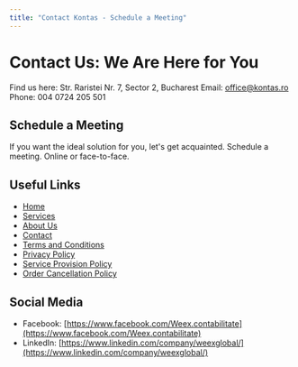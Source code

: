 ```yaml
---
title: "Contact Kontas - Schedule a Meeting"
---
```

<!-- Hreflang tags for SEO -->
<!--
<link rel="alternate" href="https://kontas.ro/en/contact/" hreflang="en-RO" />
<link rel="alternate" href="https://kontas.ro/contact/" hreflang="ro-RO" />
<link rel="alternate" href="https://kontas.ro/en/contact/" hreflang="x-default" />
-->

# Contact Us: We Are Here for You

Find us here: Str. Raristei Nr. 7, Sector 2, Bucharest
Email: office@kontas.ro
Phone: 004 0724 205 501

## Schedule a Meeting

If you want the ideal solution for you, let's get acquainted. Schedule a meeting. Online or face-to-face.

## Useful Links

*   [Home](/en/index.md)
*   [Services](/en/services.md)
*   [About Us](/en/about-us.md)
*   [Contact](/en/contact.md)
*   [Terms and Conditions](/en/terms-and-conditions/)
*   [Privacy Policy](/en/privacy-policy/)
*   [Service Provision Policy](/en/service-provision-policy/)
*   [Order Cancellation Policy](/en/order-cancellation-policy/)

## Social Media

*   Facebook: [https://www.facebook.com/Weex.contabilitate](https://www.facebook.com/Weex.contabilitate)
*   LinkedIn: [https://www.linkedin.com/company/weexglobal/](https://www.linkedin.com/company/weexglobal/)
